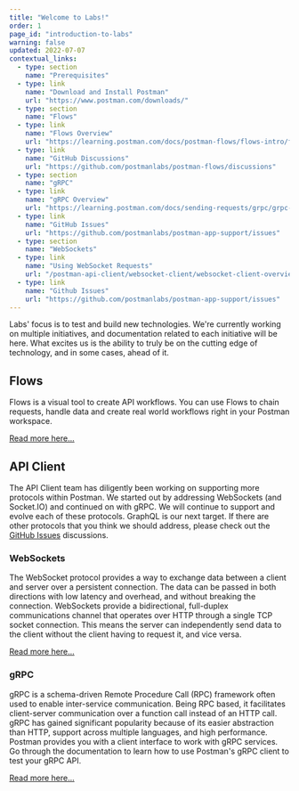 ```yaml
---
title: "Welcome to Labs!"
order: 1
page_id: "introduction-to-labs"
warning: false
updated: 2022-07-07
contextual_links:
  - type: section
    name: "Prerequisites"
  - type: link
    name: "Download and Install Postman"
    url: "https://www.postman.com/downloads/"
  - type: section
    name: "Flows"
  - type: link
    name: "Flows Overview"
    url: "https://learning.postman.com/docs/postman-flows/flows-intro/flows-overview/"
  - type: link
    name: "GitHub Discussions"
    url: "https://github.com/postmanlabs/postman-flows/discussions"
  - type: section
    name: "gRPC"
  - type: link
    name: "gRPC Overview"
    url: "https://learning.postman.com/docs/sending-requests/grpc/grpc-client-overview/"
  - type: link
    name: "GitHub Issues"
    url: "https://github.com/postmanlabs/postman-app-support/issues"
  - type: section
    name: "WebSockets"
  - type: link
    name: "Using WebSocket Requests"
    url: "/postman-api-client/websocket-client/websocket-client-overview/"
  - type: link
    name: "Github Issues"
    url: "https://github.com/postmanlabs/postman-app-support/issues"
---
```


Labs' focus is to test and build new technologies. We're currently working on multiple initiatives, and documentation related to each initiative will be here. What excites us is the ability to truly be on the cutting edge of technology, and in some cases, ahead of it.

## Flows

Flows is a visual tool to create API workflows. You can use Flows to chain requests, handle data and create real world workflows right in your Postman workspace.

[Read more here...](https://learning.postman.com/docs/postman-flows/flows-intro/flows-overview/)

## API Client

The API Client team has diligently been working on supporting more protocols within Postman. We started out by addressing WebSockets (and Socket.IO) and continued on with gRPC. We will continue to support and evolve each of these protocols. GraphQL is our next target. If there are other protocols that you think we should address, please check out the [GitHub Issues](https://github.com/postmanlabs/postman-app-support/issues) discussions.

### WebSockets

The WebSocket protocol provides a way to exchange data between a client and server over a persistent connection. The data can be passed in both directions with low latency and overhead, and without breaking the connection. WebSockets provide a bidirectional, full-duplex communications channel that operates over HTTP through a single TCP socket connection. This means the server can independently send data to the client without the client having to request it, and vice versa.

[Read more here...](/postman-api-client/websocket-client/websocket-client-overview/)

### gRPC

gRPC is a schema-driven Remote Procedure Call (RPC) framework often used to enable inter-service communication. Being RPC based, it facilitates client-server communication over a function call instead of an HTTP call. gRPC has gained significant popularity because of its easier abstraction than HTTP, support across multiple languages, and high performance. Postman provides you with a client interface to work with gRPC services. Go through the documentation to learn how to use Postman's gRPC client to test your gRPC API.

[Read more here...](https://learning.postman.com/docs/sending-requests/grpc/grpc-client-overview/)